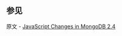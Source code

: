 ## 参见

原文 - [JavaScript Changes in MongoDB 2.4]( https://docs.mongodb.com/manual/release-notes/2.4-javascript/ )

